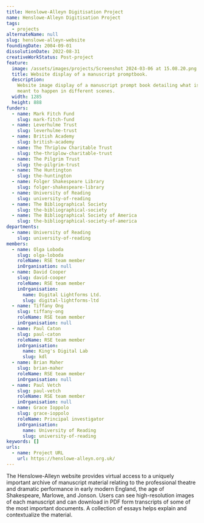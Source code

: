 ```yaml
---
title: Henslowe-Alleyn Digitisation Project
name: Henslowe-Alleyn Digitisation Project
tags:
  - projects
alternateName: null
slug: henslowe-alleyn-website
foundingDate: 2004-09-01
dissolutionDate: 2022-08-31
creativeWorkStatus: Post-project
feature:
  image: /assets/images/projects/Screenshot 2024-03-06 at 15.08.20.png
  title: Website display of a manuscript promptbook.
  description:
    Website image display of a manuscript prompt book detailing what is
    meant to happen in different scenes.
  width: 1285
  height: 888
funders:
  - name: Mark Fitch Fund
    slug: mark-fitch-fund
  - name: Leverhulme Trust
    slug: leverhulme-trust
  - name: British Academy
    slug: british-academy
  - name: The Thriplow Charitable Trust
    slug: the-thriplow-charitable-trust
  - name: The Pilgrim Trust
    slug: the-pilgrim-trust
  - name: The Huntington
    slug: the-huntington
  - name: Folger Shakespeare Library
    slug: folger-shakespeare-library
  - name: University of Reading
    slug: university-of-reading
  - name: The Bibliographical Society
    slug: the-bibliographical-society
  - name: The Bibliographical Society of America
    slug: the-bibliographical-society-of-america
departments:
  - name: University of Reading
    slug: university-of-reading
members:
  - name: Olga Loboda
    slug: olga-loboda
    roleName: RSE team member
    inOrganisation: null
  - name: David Cooper
    slug: david-cooper
    roleName: RSE team member
    inOrganisation:
      name: Digital Lightforms Ltd.
      slug: digital-lightforms-ltd
  - name: Tiffany Ong
    slug: tiffany-ong
    roleName: RSE team member
    inOrganisation: null
  - name: Paul Caton
    slug: paul-caton
    roleName: RSE team member
    inOrganisation:
      name: King's Digital Lab
      slug: kdl
  - name: Brian Maher
    slug: brian-maher
    roleName: RSE team member
    inOrganisation: null
  - name: Paul Vetch
    slug: paul-vetch
    roleName: RSE team member
    inOrganisation: null
  - name: Grace Ioppolo
    slug: grace-ioppolo
    roleName: Principal investigator
    inOrganisation:
      name: University of Reading
      slug: university-of-reading
keywords: []
urls:
  - name: Project URL
    url: https://henslowe-alleyn.org.uk/
---
```


The Henslowe-Alleyn website provides virtual access to a uniquely important archive of manuscript material relating to the professional theatre and dramatic performance in early modern England, the age of Shakespeare, Marlowe, and Jonson. Users can see high-resolution images of each manuscript and can download in PDF form transcripts of some of the most important documents. A collection of essays helps explain and contextualize the material.
